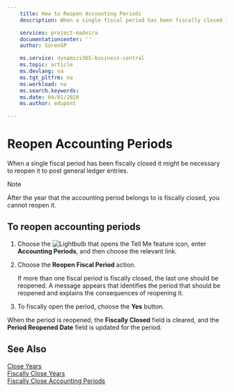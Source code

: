 ```yaml
---
    title: How to Reopen Accounting Periods
    description: When a single fiscal period has been fiscally closed it might be necessary to reopen it to post general ledger entries.

    services: project-madeira 
    documentationcenter: ''
    author: SorenGP

    ms.service: dynamics365-business-central
    ms.topic: article
    ms.devlang: na
    ms.tgt_pltfrm: na
    ms.workload: na
    ms.search.keywords:
    ms.date: 04/01/2020
    ms.author: edupont

---
```

# Reopen Accounting Periods
When a single fiscal period has been fiscally closed it might be necessary to reopen it to post general ledger entries.  

> [!NOTE]  
>  After the year that the accounting period belongs to is fiscally closed, you cannot reopen it.  

## To reopen accounting periods  

1.  Choose the ![Lightbulb that opens the Tell Me feature](../../media/ui-search/search_small.png "Tell me what you want to do") icon, enter **Accounting Periods**, and then choose the relevant link.  
2.  Choose the **Reopen Fiscal Period** action.  

    If more than one fiscal period is fiscally closed, the last one should be reopened. A message appears that identifies the period that should be reopened and explains the consequences of reopening it.  

3.  To fiscally open the period, choose the **Yes** button.  

When the period is reopened, the **Fiscally Closed** field is cleared, and the **Period Reopened Date** field is updated for the period.  

## See Also  
 [Close Years](how-to-close-years.md)   
 [Fiscally Close Years](how-to-fiscally-close-years.md)   
 [Fiscally Close Accounting Periods](how-to-fiscally-close-accounting-periods.md)
